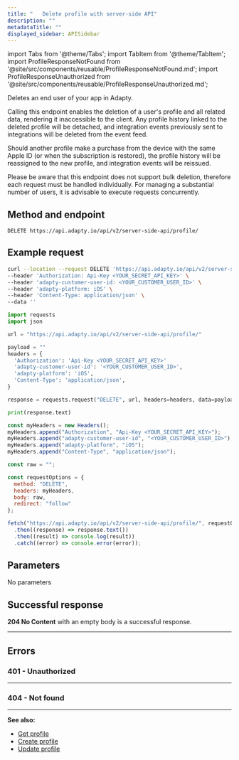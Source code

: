 ```yaml
---
title: "   Delete profile with server-side API"
description: ""
metadataTitle: ""
displayed_sidebar: APISidebar
---
```


import Tabs from '@theme/Tabs'; 
import TabItem from '@theme/TabItem'; 
import ProfileResponseNotFound from '@site/src/components/reusable/ProfileResponseNotFound.md';
import ProfileResponseUnauthorized from '@site/src/components/reusable/ProfileResponseUnauthorized.md';

Deletes an end user of your app in Adapty.

Calling this endpoint enables the deletion of a user's profile and all related data, rendering it inaccessible to the client. Any profile history linked to the deleted profile will be detached, and integration events previously sent to integrations will be deleted from the event feed. 

Should another profile make a purchase from the device with the same Apple ID (or when the subscription is restored), the profile history will be reassigned to the new profile, and integration events will be reissued.

Please be aware that this endpoint does not support bulk deletion, therefore each request must be handled individually. For managing a substantial number of users, it is advisable to execute requests concurrently.

## Method and endpoint

```http
DELETE https://api.adapty.io/api/v2/server-side-api/profile/
```

## Example request

<Tabs>  
<TabItem value="curl" label="cURL" default>  

```bash 
curl --location --request DELETE 'https://api.adapty.io/api/v2/server-side-api/profile/' \
--header 'Authorization: Api-Key <YOUR_SECRET_API_KEY>' \
--header 'adapty-customer-user-id: <YOUR_CUSTOMER_USER_ID>' \
--header 'adapty-platform: iOS' \
--header 'Content-Type: application/json' \
--data ''
```

</TabItem>  
<TabItem value="python" label="Python" default>  

```python
import requests
import json

url = "https://api.adapty.io/api/v2/server-side-api/profile/"

payload = ""
headers = {
  'Authorization': 'Api-Key <YOUR_SECRET_API_KEY>'
  'adapty-customer-user-id': '<YOUR_CUSTOMER_USER_ID>',
  'adapty-platform': 'iOS',
  'Content-Type': 'application/json',
}

response = requests.request("DELETE", url, headers=headers, data=payload)

print(response.text)
```
</TabItem>  
<TabItem value="js" label="JavaScript" default>  

```javascript 
const myHeaders = new Headers();
myHeaders.append("Authorization", "Api-Key <YOUR_SECRET_API_KEY>");
myHeaders.append("adapty-customer-user-id", "<YOUR_CUSTOMER_USER_ID>");
myHeaders.append("adapty-platform", "iOS");
myHeaders.append("Content-Type", "application/json");

const raw = "";

const requestOptions = {
  method: "DELETE",
  headers: myHeaders,
  body: raw,
  redirect: "follow"
};

fetch("https://api.adapty.io/api/v2/server-side-api/profile/", requestOptions)
  .then((response) => response.text())
  .then((result) => console.log(result))
  .catch((error) => console.error(error));
```
</TabItem>  
</Tabs>

## Parameters

No parameters

## Successful response

**204 No Content** with an empty body is a successful response. 

---

## Errors

### 401 - Unauthorized

<ProfileResponseUnauthorized />  

---

### 404 - Not found

<ProfileResponseNotFound />  



---

**See also:**

- [Get profile](ss-get-profile)
- [Create profile](ss-create-profile)
- [Update profile](ss-update-profile)

````
